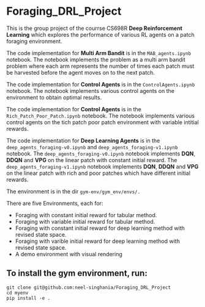 # Foraging_DRL_Project

This is the group project of the courrse CS698R **Deep Reinforcement Learning** which explores the performance of various RL agents on a patch foraging environment. <br>

The code implementation for **Multi Arm Bandit** is in the `MAB_agents.ipynb` notebook. The notebook implements the problem as a multi arm bandit problem where each arm represents the number of times each patch must be harvested before the agent moves on to the next patch.<br>

The code implementation for **Control Agents** is in the `ControlAgents.ipynb` notebook. The notebook implements various control agents on the environment to obtain optimal results.<br>

The code implementation for **Control Agents** is in the `Rich_Patch_Poor_Patch.ipynb` notebook. The notebook implements various control agents on the tich patch poor patch environment with variable intitial rewards.<br>

The code implementation for **Deep Learning Agents** is in the `deep_agents_foraging-v0.ipynb` and `deep_agents_foraging-v1.ipynb` notebook. The `deep_agents_foraging-v0.ipynb` notebook implements **DQN**, **DDQN** and **VPG** on the linear patch with constant initial reward. The `deep_agents_foraging-v1.ipynb` notebook implements **DQN**, **DDQN** and **VPG** on the linear patch with rich and poor patches which have different initial rewards.<br>



The environment is in the dir `gym-env/gym_env/envs/.`

There are five Environments, each for:
- Foraging with constant initial reward for tabular method.
- Foraging with variable initial reward for tabular method.
- Foraging with constant initial reward for deep learning method with revised state space.
- Foraging with varible initial reward for deep learning method with revised state space.
- A demo environment with visual rendering
 

## To install the gym environment, run:
```
git clone git@github.com:neel-singhania/Foraging_DRL_Project
cd myenv
pip install -e .
```
